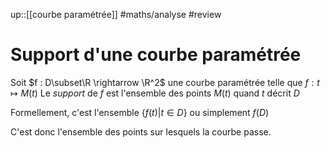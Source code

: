 up::[[courbe paramétrée]]
#maths/analyse #review 
# Support d'une courbe paramétrée

Soit $f : D\subset\R \rightarrow \R^2$ une courbe paramétrée telle que $f: t\mapsto M(t)$
Le _support_ de $f$ est l'ensemble des points $M(t)$ quand $t$ décrit $D$

Formellement, c'est l'ensemble $\{f(t) | t\in D\}$ ou simplement $f(D)$

C'est donc l'ensemble des points sur lesquels la courbe passe.
